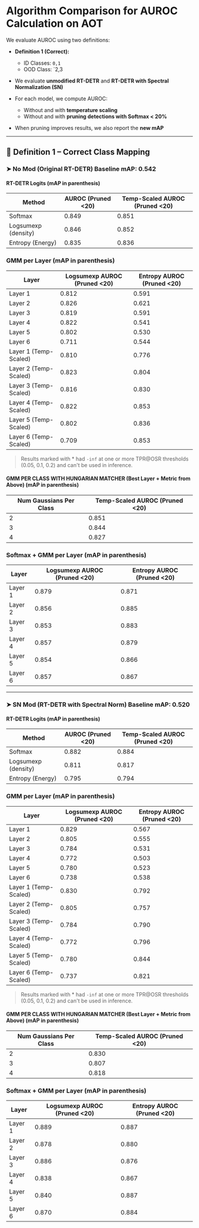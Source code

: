 # Algorithm Comparison for AUROC Calculation on AOT

We evaluate AUROC using two definitions:

- **Definition 1 (Correct):**  
  - ID Classes: `0,1`  
  - OOD Class: `2,3 


- We evaluate **unmodified RT-DETR** and **RT-DETR with Spectral Normalization (SN)**
- For each model, we compute AUROC:
  - Without and with **temperature scaling**
  - Without and with **pruning detections with Softmax < 20%**
- When pruning improves results, we also report the **new mAP**

---

## 🔹 Definition 1 – Correct Class Mapping

### ➤ No Mod (Original RT-DETR) Baseline mAP: 0.542

#### RT-DETR Logits (mAP in parenthesis)
| Method              | AUROC (Pruned <20) | Temp-Scaled AUROC (Pruned <20) |
|---------------------|----------------------|----------------------------------|
| Softmax             |   0.849              |   0.851                          |
| Logsumexp (density) |   0.846              |   0.852                          |
| Entropy (Energy)    |   0.835              |   0.836                          |




### GMM per Layer (mAP in parenthesis)
| Layer                 | Logsumexp AUROC (Pruned <20) | Entropy AUROC (Pruned <20) |
|-----------------------|-------------------------------|-----------------------------|
| Layer 1               |     0.812                     |  0.591                      |
| Layer 2               |     0.826                     |  0.621                      |
| Layer 3               |     0.819                     |  0.591                      |
| Layer 4               |     0.822                     |  0.541                      |
| Layer 5               |     0.802                     |  0.530                      |
| Layer 6               |     0.711                     |  0.544                      |
| Layer 1 (Temp-Scaled) |     0.810                     |  0.776                      |
| Layer 2 (Temp-Scaled) |     0.823                     |  0.804                      |
| Layer 3 (Temp-Scaled) |     0.816                     |  0.830                      |
| Layer 4 (Temp-Scaled) |     0.822                     |  0.853                      |
| Layer 5 (Temp-Scaled) |     0.802                     |  0.836                      |
| Layer 6 (Temp-Scaled) |     0.709                     |  0.853                      |





> Results marked with * had `-inf` at one or more TPR@OSR thresholds (0.05, 0.1, 0.2) and can't be used in inference.


#### GMM PER CLASS WITH HUNGARIAN MATCHER (Best Layer + Metric from Above) (mAP in parenthesis)
| Num Gaussians Per Class | Temp-Scaled AUROC (Pruned <20) |
|-------------------------|----------------------------------|
| 2                       |   0.851                          |
| 3                       |   0.844                          |
| 4                       |   0.827                          |




### Softmax + GMM per Layer (mAP in parenthesis)
| Layer                 | Logsumexp AUROC (Pruned <20) | Entropy AUROC (Pruned <20) |
|-----------------------|-------------------------------|-----------------------------|
| Layer 1               |   0.879                       |  0.871                      |
| Layer 2               |   0.856                       |  0.885                      |
| Layer 3               |   0.853                       |  0.883                      |
| Layer 4               |   0.857                       |  0.879                      |
| Layer 5               |   0.854                       |  0.866                      |
| Layer 6               |   0.857                       |  0.867                      |
 




---


### ➤ SN Mod (RT-DETR with Spectral Norm) Baseline mAP: 0.520





#### RT-DETR Logits (mAP in parenthesis)
| Method              | AUROC (Pruned <20) | Temp-Scaled AUROC (Pruned <20) |
|---------------------|----------------------|----------------------------------|
| Softmax             |   0.882              |   0.884                          |
| Logsumexp (density) |   0.811              |   0.817                          |
| Entropy (Energy)    |   0.795              |   0.794                          |





### GMM per Layer (mAP in parenthesis)
| Layer                 | Logsumexp AUROC (Pruned <20) | Entropy AUROC (Pruned <20) |
|-----------------------|-------------------------------|-----------------------------|
| Layer 1               |   0.829                       |   0.567                     |
| Layer 2               |   0.805                       |   0.555                     |
| Layer 3               |   0.784                       |   0.531                     |
| Layer 4               |   0.772                       |   0.503                     |
| Layer 5               |   0.780                       |   0.523                     |
| Layer 6               |   0.738                       |   0.538                     |
| Layer 1 (Temp-Scaled) |   0.830                       |   0.792                     |
| Layer 2 (Temp-Scaled) |   0.805                       |   0.757                     |
| Layer 3 (Temp-Scaled) |   0.784                       |   0.790                     |
| Layer 4 (Temp-Scaled) |   0.772                       |   0.796                     |
| Layer 5 (Temp-Scaled) |   0.780                       |   0.844                     |
| Layer 6 (Temp-Scaled) |   0.737                       |   0.821                     |





> Results marked with * had `-inf` at one or more TPR@OSR thresholds (0.05, 0.1, 0.2) and can't be used in inference.


#### GMM PER CLASS WITH HUNGARIAN MATCHER (Best Layer + Metric from Above) (mAP in parenthesis)
| Num Gaussians Per Class | Temp-Scaled AUROC (Pruned <20) |
|-------------------------|----------------------------------|
| 2                       |    0.830                         |
| 3                       |    0.807                         |
| 4                       |    0.818                         |




### Softmax + GMM per Layer (mAP in parenthesis)
| Layer                 | Logsumexp AUROC (Pruned <20) | Entropy AUROC (Pruned <20) |
|-----------------------|-------------------------------|-----------------------------|
| Layer 1               |    0.889                      |  0.887                      |
| Layer 2               |    0.878                      |  0.880                      |
| Layer 3               |    0.886                      |  0.876                      |
| Layer 4               |    0.838                      |  0.867                      |
| Layer 5               |    0.840                      |  0.887                      |
| Layer 6               |    0.870                      |  0.884                      |
 

